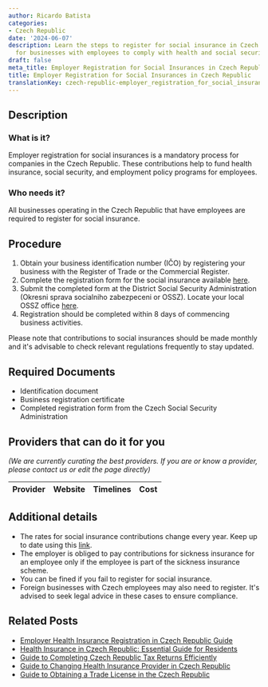 ```yaml
---
author: Ricardo Batista
categories:
- Czech Republic
date: '2024-06-07'
description: Learn the steps to register for social insurance in Czech Republic. Essential
  for businesses with employees to comply with health and social security laws.
draft: false
meta_title: Employer Registration for Social Insurances in Czech Republic
title: Employer Registration for Social Insurances in Czech Republic
translationKey: czech-republic-employer_registration_for_social_insurance
---
```


## Description
### What is it?
Employer registration for social insurances is a mandatory process for companies in the Czech Republic. These contributions help to fund health insurance, social security, and employment policy programs for employees.
### Who needs it?
All businesses operating in the Czech Republic that have employees are required to register for social insurance.

## Procedure
1. Obtain your business identification number (IČO) by registering your business with the Register of Trade or the Commercial Register.
2. Complete the registration form for the social insurance available [here](https://www.cssz.cz/en/forms.htm).
3. Submit the completed form at the District Social Security Administration (Okresni sprava socialniho zabezpeceni or OSSZ). Locate your local OSSZ office [here](https://www.cssz.cz/en/about-cssa/territorial-departments).
4. Registration should be completed within 8 days of commencing business activities.

Please note that contributions to social insurances should be made monthly and it's advisable to check relevant regulations frequently to stay updated.

## Required Documents
- Identification document
- Business registration certificate
- Completed registration form from the Czech Social Security Administration

## Providers that can do it for you

_(We are currently curating the best providers. If you are or know a provider, please contact us or edit the page directly)_

| Provider        |     Website     |     Timelines    |       Cost      |
| :-------------: | :-------------: |  :-------------: | :-------------: |

## Additional details
- The rates for social insurance contributions change every year. Keep up to date using this [link](https://www.cssz.cz/en/social-insurance/mandatory-and-voluntary-insurance/contributions).
- The employer is obliged to pay contributions for sickness insurance for an employee only if the employee is part of the sickness insurance scheme.
- You can be fined if you fail to register for social insurance.
- Foreign businesses with Czech employees may also need to register. It's advised to seek legal advice in these cases to ensure compliance.


## Related Posts

- [Employer Health Insurance Registration in Czech Republic Guide](https://tramitit.com/guides/czech-republic/employer_registration_for_health_insurance/)
- [Health Insurance in Czech Republic: Essential Guide for Residents](https://tramitit.com/guides/czech-republic/registration_with_a_health_insurance_company/)
- [Guide to Completing Czech Republic Tax Returns Efficiently](https://tramitit.com/guides/czech-republic/submitting_a_tax_return/)
- [Guide to Changing Health Insurance Provider in Czech Republic](https://tramitit.com/guides/czech-republic/change_of_health_insurance_company/)
- [Guide to Obtaining a Trade License in the Czech Republic](https://tramitit.com/guides/czech-republic/registration_of_a_trade_license/)